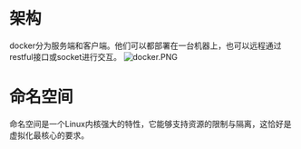 # 架构
  docker分为服务端和客户端。他们可以都部署在一台机器上，也可以远程通过restful接口或socket进行交互。
![docker.PNG](0)
# 命名空间
  命名空间是一个Linux内核强大的特性，它能够支持资源的限制与隔离，这恰好是虚拟化最核心的要求。